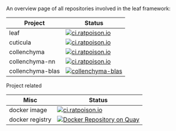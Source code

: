 An overview page of all repositories involved in the leaf framework:

| Project          | Status |
| ---------------- | --- |
| leaf | [![ci.ratpoison.io](https://ci.ratpoison.io/api/v1/pipelines/leaf/jobs/test-leaf/badge)](https://ci.ratpoison.io/teams/main/pipelines/leaf) |
| cuticula | [![ci.ratpoison.io](https://ci.ratpoison.io/api/v1/pipelines/leaf/jobs/test-cuticula/badge)](https://ci.ratpoison.io/teams/main/pipelines/leaf) |
| collenchyma      |  [![ci.ratpoison.io](https://ci.ratpoison.io/api/v1/pipelines/leaf/jobs/test-collenchyma/badge)](https://ci.ratpoison.io/teams/main/pipelines/leaf) |
| collenchyma-nn   |  [![ci.ratpoison.io](https://ci.ratpoison.io/api/v1/pipelines/leaf/jobs/test-collenchyma-nn/badge)](https://ci.ratpoison.io/teams/main/pipelines/leaf) |
| collenchyma-blas | [![collenchyma-blas](https://ci.ratpoison.io/api/v1/pipelines/leaf/jobs/test-collenchyma-blas/badge)](https://ci.ratpoison.io/teams/main/pipelines/leaf) |

Project related

| Misc | Status |
| ---- | --- |
| docker image | [![ci.ratpoison.io](https://ci.ratpoison.io/api/v1/pipelines/leaf/jobs/build-container/badge)](https://ci.ratpoison.io/teams/main/pipelines/leaf) |
| docker registry | [![Docker Repository on Quay](https://quay.io/repository/ratpoison/machine-learning-container/status "Docker Repository on Quay")](https://quay.io/repository/ratpoison/machine-learning-container) |



